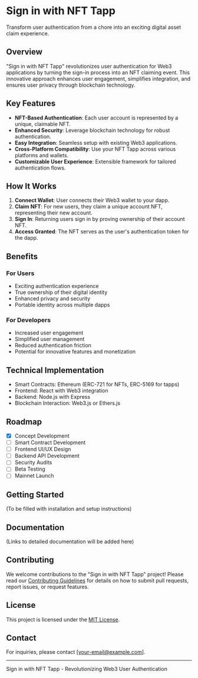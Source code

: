 # Sign in with NFT Tapp

Transform user authentication from a chore into an exciting digital asset claim experience.

## Overview

"Sign in with NFT Tapp" revolutionizes user authentication for Web3 applications by turning the sign-in process into an NFT claiming event. This innovative approach enhances user engagement, simplifies integration, and ensures user privacy through blockchain technology.

## Key Features

- **NFT-Based Authentication**: Each user account is represented by a unique, claimable NFT.
- **Enhanced Security**: Leverage blockchain technology for robust authentication.
- **Easy Integration**: Seamless setup with existing Web3 applications.
- **Cross-Platform Compatibility**: Use your NFT Tapp across various platforms and wallets.
- **Customizable User Experience**: Extensible framework for tailored authentication flows.

## How It Works

1. **Connect Wallet**: User connects their Web3 wallet to your dapp.
2. **Claim NFT**: For new users, they claim a unique account NFT, representing their new account.
3. **Sign In**: Returning users sign in by proving ownership of their account NFT.
4. **Access Granted**: The NFT serves as the user's authentication token for the dapp.

## Benefits

### For Users
- Exciting authentication experience
- True ownership of their digital identity
- Enhanced privacy and security
- Portable identity across multiple dapps

### For Developers
- Increased user engagement
- Simplified user management
- Reduced authentication friction
- Potential for innovative features and monetization

## Technical Implementation

- Smart Contracts: Ethereum (ERC-721 for NFTs, ERC-5169 for tapps)
- Frontend: React with Web3 integration
- Backend: Node.js with Express
- Blockchain Interaction: Web3.js or Ethers.js

## Roadmap

- [x] Concept Development
- [ ] Smart Contract Development
- [ ] Frontend UI/UX Design
- [ ] Backend API Development
- [ ] Security Audits
- [ ] Beta Testing
- [ ] Mainnet Launch

## Getting Started

(To be filled with installation and setup instructions)

## Documentation

(Links to detailed documentation will be added here)

## Contributing

We welcome contributions to the "Sign in with NFT Tapp" project! Please read our [Contributing Guidelines](CONTRIBUTING.md) for details on how to submit pull requests, report issues, or request features.

## License

This project is licensed under the [MIT License](LICENSE).

## Contact

For inquiries, please contact [your-email@example.com].

---

Sign in with NFT Tapp - Revolutionizing Web3 User Authentication
